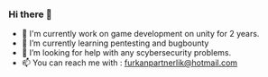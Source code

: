 ### Hi there 👋

- 🔭 I'm currently work on game development on unity for 2 years.
- 🌱 I’m currently learning pentesting and bugbounty
- 🤔 I’m looking for help with any scybersecurity problems.
- 📫 You can reach me with : furkanpartnerlik@hotmail.com
